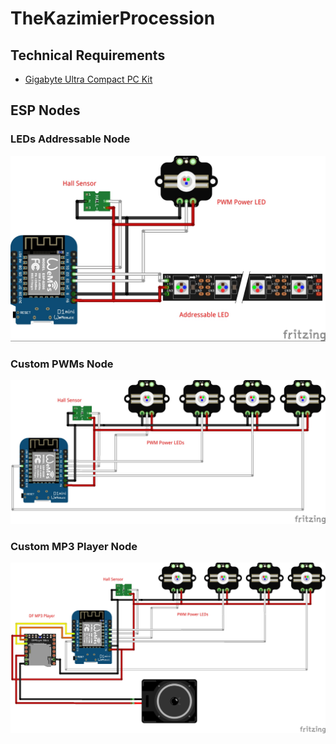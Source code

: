# TheKazimierProcession




## Technical Requirements


* [Gigabyte Ultra Compact PC Kit](http://amzn.eu/1NpMZHP)


## ESP Nodes

### LEDs Addressable Node
<p align="center">
<img src="schematics/ESP8266-Arduino-Node_bb.jpg"/>
</p>

### Custom PWMs Node
<p align="center">
<img src="schematics/ESP8266-Arduino-Node-Custom_bb.jpg"/>
</p>

### Custom MP3 Player Node
<p align="center">
<img src="schematics/ESP8266-Arduino-Node-MP3_bb.jpg"/>
</p>
